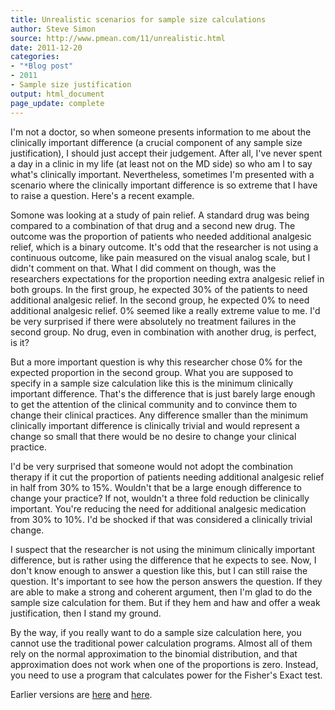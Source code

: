 ```yaml
---
title: Unrealistic scenarios for sample size calculations
author: Steve Simon
source: http://www.pmean.com/11/unrealistic.html
date: 2011-12-20
categories:
- "*Blog post"
- 2011
- Sample size justification
output: html_document
page_update: complete
---
```


I'm not a doctor, so when someone presents information to me about the clinically important difference (a crucial component of any sample size justification), I should just accept their judgement. After all, I've never spent a day in a clinic in my life (at least not on the MD side) so who am I to say what's clinically important. Nevertheless, sometimes I'm presented with a scenario where the clinically important difference is so extreme that I have to raise a question. Here's a recent example.

<!---More--->

Somone was looking at a study of pain relief. A standard drug was being compared to a combination of that drug and a second new drug. The outcome was the proportion of patients who needed additional analgesic relief, which is a binary outcome. It's odd that the researcher is not using a continuous outcome, like pain measured on the visual analog scale, but I didn't comment on that. What I did comment on though, was the researchers expectations for the proportion needing extra analgesic relief in both groups. In the first group, he expected 30% of the patients to need additional analgesic relief. In the second group, he expected 0% to need additional analgesic relief. 0% seemed like a really extreme value to me. I'd be very surprised if there were absolutely no treatment failures in the second group. No drug, even in combination with another drug, is perfect, is it?

But a more important question is why this researcher chose 0% for the expected proportion in the second group. What you are supposed to specify in a sample size calculation like this is the minimum clinically important difference. That's the difference that is just barely large enough to get the attention of the clinical community and to convince them to change their clinical practices. Any difference smaller than the minimum clinically important difference is clinically trivial and would represent a change so small that there would be no desire to change your clinical practice.

I'd be very surprised that someone would not adopt the combination therapy if it cut the proportion of patients needing additional analgesic relief in half from 30% to 15%. Wouldn't that be a large enough difference to change your practice? If not, wouldn't a three fold reduction be clinically important. You're reducing the need for additional analgesic medication from 30% to 10%. I'd be shocked if that was considered a clinically trivial change.

I suspect that the researcher is not using the minimum clinically important difference, but is rather using the difference that he expects to see. Now, I don't know enough to answer a question like this, but I can still raise the question. It's important to see how the person answers the question. If they are able to make a strong and coherent argument, then I'm glad to do the sample size calculation for them. But if they hem and haw and offer a weak justification, then I stand my ground.

By the way, if you really want to do a sample size calculation here, you cannot use the traditional power calculation programs. Almost all of them rely on the normal approximation to the binomial distribution, and that approximation does not work when one of the proportions is zero. Instead, you need to use a program that calculates power for the Fisher's Exact test.

Earlier versions are [here][sim1] and [here][sim2].

[sim1]: http://www.pmean.com/11/unrealistic.html
[sim2]: http://new.pmean.com/unrealistic-sample-size/
